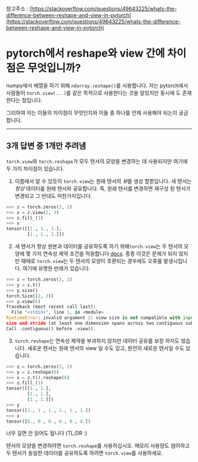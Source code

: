 참고주소 : [https://stackoverflow.com/questions/49643225/whats-the-difference-between-reshape-and-view-in-pytorch](https://stackoverflow.com/questions/49643225/whats-the-difference-between-reshape-and-view-in-pytorch)

# pytorch에서 reshape와 view 간에 차이점은 무엇입니까?

numpy에서 배열을 하기 위해 `ndarray.reshape()`를 사용합니다.
저는 pytorch에서 사람들이 `torch.view(...)`를 같은 목적으로 사용한다는 것을 알았지만 동시에 도 존재한다는 점입니다.

그리하여 저는 이들의 차이점이 무엇인지와 이들 중 하나를 언제 사용해야 되는지 궁금합니다.

---

## 3개 답변 중 1개만 추려냄

`torch.view`와 `torch.reshape`가 모두 텐서의 모양을 변경하는 데 사용되지만 여기에 두 가지 차이점이 있습니다.

1. 이름에서 알 수 있듯이 `torch.view`는 원래 텐서의 *뷰*를 생성 할뿐입니다. 새 텐서는 *항상* 데이터를 원래 텐서와 공유합니다. 즉, 원래 텐서를 변경하면 재구성 된 텐서가 변경되고 그 반대도 마찬가지입니다.

```python
>>> z = torch.zeros(3, 2)
>>> x = z.view(2, 3)
>>> z.fill_(1)
>>> x
tensor([[1., 1., 1.],
        [1., 1., 1.]])
```

2. 새 텐서가 항상 원본과 데이터를 공유하도록 하기 위해`torch.view`는 두 텐서의 모양에 몇 가지 연속성 제약 조건을 적용합니다 [docs](https://pytorch.org/docs/master/tensors.html#torch.Tensor.view). 종종 이것은 문제가 되지 않지만 때때로 `torch.view`는 두 텐서의 모양이 호환되는 경우에도 오류를 발생시킵니다. 여기에 유명한 반례가 있습니다.

```python
>>> z = torch.zeros(3, 2)
>>> y = z.t()
>>> y.size()
torch.Size([2, 3])
>>> y.view(6)
Traceback (most recent call last):
  File "<stdin>", line 1, in <module>
RuntimeError: invalid argument 2: view size is not compatible with input tensor's
size and stride (at least one dimension spans across two contiguous subspaces).
Call .contiguous() before .view().
```

3. `torch.reshape`는 연속성 제약을 부과하지 않지만 데이터 공유를 보장 하지도 않습니다. 새로운 텐서는 원래 텐서의 view 일 수도 있고, 완전히 새로운 텐서일 수도 있습니다.

```python
>>> z = torch.zeros(3, 2)
>>> y = z.reshape(6)
>>> x = z.t().reshape(6)
>>> z.fill_(1)
tensor([[1., 1.],
        [1., 1.],
        [1., 1.]])
>>> y
tensor([1., 1., 1., 1., 1., 1.])
>>> x
tensor([0., 0., 0., 0., 0., 0.])
```

너무 길면 안 읽어도 됩니다 (TL;DR :)

텐서의 모양을 변경하려면 `torch.reshape`를 사용하십시오. 메모리 사용량도 염려하고 두 텐서가 동일한 데이터를 공유하도록 하려면 `torch.view`를 사용하세요.
